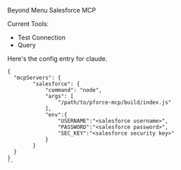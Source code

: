 Beyond Menu Salesforce MCP

Current Tools:
* Test Connection
* Query

Here's the config entry for claude. 
````
{
  "mcpServers": {
        "salesforce": {
            "command": "node",
            "args": [
                "/path/to/pforce-mcp/build/index.js"
            ],
            "env":{
                "USERNAME":"<salesforce username>",
                "PASSWORD":"<salesforce password>",
                "SEC_KEY":"<salesforce security key>"
            }
        }
  }
}
``
